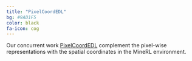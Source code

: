 ```yaml
---
title: "PixelCoordEDL"
bg: #9AD1F5
color: black
fa-icon: cog
---
```


Our concurrent work [PixelCoordEDL](https://imatge-upc.github.io/pixelcoordEDL/) complement the pixel-wise representations with the spatial coordinates in the MineRL environment.
